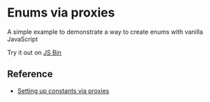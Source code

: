 # Enums via proxies

A simple example to demonstrate a way to create enums with vanilla JavaScript

Try it out on [JS Bin](http://jsbin.com/guqudur/1/edit?js,console)

## Reference

- [Setting up constants via proxies](http://2ality.com/2018/08/enums-via-proxies.html)